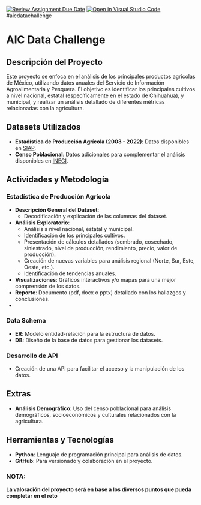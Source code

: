 [![Review Assignment Due Date](https://classroom.github.com/assets/deadline-readme-button-24ddc0f5d75046c5622901739e7c5dd533143b0c8e959d652212380cedb1ea36.svg)](https://classroom.github.com/a/Gh4v9mMw)
[![Open in Visual Studio Code](https://classroom.github.com/assets/open-in-vscode-718a45dd9cf7e7f842a935f5ebbe5719a5e09af4491e668f4dbf3b35d5cca122.svg)](https://classroom.github.com/online_ide?assignment_repo_id=13085837&assignment_repo_type=AssignmentRepo)
#aicdatachallenge

# AIC Data Challenge

## Descripción del Proyecto
Este proyecto se enfoca en el análisis de los principales productos agrícolas de México, utilizando datos anuales del Servicio de Información Agroalimentaria y Pesquera. El objetivo es identificar los principales cultivos a nivel nacional, estatal (específicamente en el estado de Chihuahua), y municipal, y realizar un análisis detallado de diferentes métricas relacionadas con la agricultura.

## Datasets Utilizados
- **Estadística de Producción Agrícola (2003 - 2022)**: Datos disponibles en [SIAP](http://infosiap.siap.gob.mx/gobmx/datosAbiertos.php).
- **Censo Poblacional**: Datos adicionales para complementar el análisis disponibles en [INEGI](https://www.inegi.org.mx/programas/ccpv/2020/).

## Actividades y Metodología
### Estadística de Producción Agrícola
- **Descripción General del Dataset**:
  - Decodificación y explicación de las columnas del dataset.
- **Análisis Exploratorio**:
  - Análisis a nivel nacional, estatal y municipal.
  - Identificación de los principales cultivos.
  - Presentación de cálculos detallados (sembrado, cosechado, siniestrado, nivel de producción, rendimiento, precio, valor de producción).
  - Creación de nuevas variables para análisis regional (Norte, Sur, Este, Oeste, etc.).
  - Identificación de tendencias anuales.
- **Visualizaciones**: Gráficos interactivos y/o mapas para una mejor comprensión de los datos.
- **Reporte**: Documento (pdf, docx o pptx) detallado con los hallazgos y conclusiones.
- 
### Data Schema
- **ER**: Modelo entidad-relación para la estructura de datos.
- **DB**: Diseño de la base de datos para gestionar los datasets.

### Desarrollo de API
- Creación de una API para facilitar el acceso y la manipulación de los datos.

## Extras
- **Análisis Demográfico**: Uso del censo poblacional para análisis demográficos, socioeconómicos y culturales relacionados con la agricultura.

## Herramientas y Tecnologías
- **Python**: Lenguaje de programación principal para análisis de datos.
- **GitHub**: Para versionado y colaboración en el proyecto.

### NOTA:
**La valoración del proyecto será en base a los diversos puntos que pueda completar en el reto**


